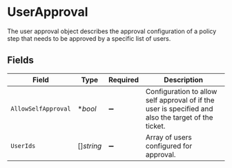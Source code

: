# UserApproval

The user approval object describes the approval configuration of a policy step that needs to be approved by a specific list of users.


## Fields

| Field                                                                                               | Type                                                                                                | Required                                                                                            | Description                                                                                         |
| --------------------------------------------------------------------------------------------------- | --------------------------------------------------------------------------------------------------- | --------------------------------------------------------------------------------------------------- | --------------------------------------------------------------------------------------------------- |
| `AllowSelfApproval`                                                                                 | **bool*                                                                                             | :heavy_minus_sign:                                                                                  | Configuration to allow self approval of if the user is specified and also the target of the ticket. |
| `UserIds`                                                                                           | []*string*                                                                                          | :heavy_minus_sign:                                                                                  | Array of users configured for approval.                                                             |